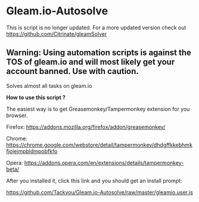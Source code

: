 # Gleam.io-Autosolve

This is script is no longer updated.
For a more updated version check out https://github.com/Citrinate/gleamSolver

Warning: Using automation scripts is against the TOS of gleam.io and will most likely get your account banned. Use with caution.
------------------------------------------------------------------------

Solves almost all tasks on gleam.io

**How to use this script ?**

The easiest way is to get Greasemonkey/Tampermonkey extension for you browser.

Firefox: https://addons.mozilla.org/firefox/addon/greasemonkey/

Chrome: https://chrome.google.com/webstore/detail/tampermonkey/dhdgffkkebhmkfjojejmpbldmpobfkfo

Opera: https://addons.opera.com/en/extensions/details/tampermonkey-beta/

After you installed it, click this link and you should get an install prompt:

https://github.com/Tackyou/Gleam.io-Autosolve/raw/master/gleamio.user.js
